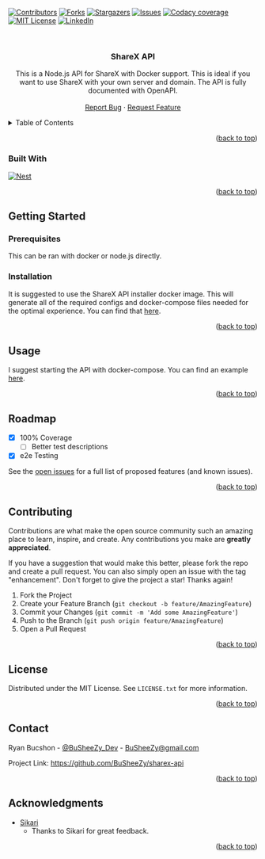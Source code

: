 <a name="readme-top"></a>

[![Contributors][contributors-shield]][contributors-url]
[![Forks][forks-shield]][forks-url]
[![Stargazers][stars-shield]][stars-url]
[![Issues][issues-shield]][issues-url]
[![Codacy coverage][codacy]][codacy-url]
[![MIT License][license-shield]][license-url]
[![LinkedIn][linkedin-shield]][linkedin-url]

<br />
<div align="center">
<h3 align="center">ShareX API</h3>

  <p align="center">
    This is a Node.js API for ShareX with Docker support. This is ideal if you want to use ShareX with your own server and domain. The API is fully documented with OpenAPI.
    <br />
    <br />
    <a href="https://github.com/BuSheeZy/sharex-api/issues">Report Bug</a>
    ·
    <a href="https://github.com/BuSheeZy/sharex-api/issues">Request Feature</a>
  </p>
</div>

<details>
  <summary>Table of Contents</summary>
  <ol>
    <li>
      <a href="#about-the-project">About The Project</a>
      <ul>
        <li><a href="#built-with">Built With</a></li>
      </ul>
    </li>
    <li>
      <a href="#getting-started">Getting Started</a>
      <ul>
        <li><a href="#prerequisites">Prerequisites</a></li>
        <li><a href="#installation">Installation</a></li>
      </ul>
    </li>
    <li><a href="#usage">Usage</a></li>
    <li><a href="#roadmap">Roadmap</a></li>
    <li><a href="#contributing">Contributing</a></li>
    <li><a href="#license">License</a></li>
    <li><a href="#contact">Contact</a></li>
    <li><a href="#acknowledgments">Acknowledgments</a></li>
  </ol>
</details>

<p align="right">(<a href="#readme-top">back to top</a>)</p>

### Built With

[![Nest][Nest.js]][Nest-url]

<p align="right">(<a href="#readme-top">back to top</a>)</p>

## Getting Started

### Prerequisites

This can be ran with docker or node.js directly.

### Installation

It is suggested to use the ShareX API installer docker image. This will generate all of the required configs and docker-compose files needed for the optimal experience. You can find that [here](https://github.com/busheezy/sharex-api-installer).

<p align="right">(<a href="#readme-top">back to top</a>)</p>

## Usage

I suggest starting the API with docker-compose. You can find an example [here](https://github.com/busheezy/sharex-api/blob/main/docker-compose.yaml).

<p align="right">(<a href="#readme-top">back to top</a>)</p>

## Roadmap

-   [x] 100% Coverage
    -   [ ] Better test descriptions

-   [x] e2e Testing

See the [open issues](https://github.com/BuSheeZy/sharex-api/issues) for a full list of proposed features (and known issues).

<p align="right">(<a href="#readme-top">back to top</a>)</p>

## Contributing

Contributions are what make the open source community such an amazing place to learn, inspire, and create. Any contributions you make are **greatly appreciated**.

If you have a suggestion that would make this better, please fork the repo and create a pull request. You can also simply open an issue with the tag "enhancement".
Don't forget to give the project a star! Thanks again!

1.  Fork the Project
2.  Create your Feature Branch (`git checkout -b feature/AmazingFeature`)
3.  Commit your Changes (`git commit -m 'Add some AmazingFeature'`)
4.  Push to the Branch (`git push origin feature/AmazingFeature`)
5.  Open a Pull Request

<p align="right">(<a href="#readme-top">back to top</a>)</p>

## License

Distributed under the MIT License. See `LICENSE.txt` for more information.

<p align="right">(<a href="#readme-top">back to top</a>)</p>

## Contact

Ryan Bucshon - [@BuSheeZy_Dev](https://twitter.com/BuSheeZy_Dev) - BuSheeZy@gmail.com

Project Link: <https://github.com/BuSheeZy/sharex-api>

<p align="right">(<a href="#readme-top">back to top</a>)</p>

## Acknowledgments

-   [Sikari](https://github.com/Sikarii)
    -   Thanks to Sikari for great feedback.

<p align="right">(<a href="#readme-top">back to top</a>)</p>

[contributors-shield]: https://img.shields.io/github/contributors/BuSheeZy/sharex-api.svg?style=for-the-badge

[contributors-url]: https://github.com/BuSheeZy/sharex-api/graphs/contributors

[forks-shield]: https://img.shields.io/github/forks/BuSheeZy/sharex-api.svg?style=for-the-badge

[forks-url]: https://github.com/BuSheeZy/sharex-api/network/members

[stars-shield]: https://img.shields.io/github/stars/BuSheeZy/sharex-api.svg?style=for-the-badge

[stars-url]: https://github.com/BuSheeZy/sharex-api/stargazers

[issues-shield]: https://img.shields.io/github/issues/BuSheeZy/sharex-api.svg?style=for-the-badge

[issues-url]: https://github.com/BuSheeZy/sharex-api/issues

[license-shield]: https://img.shields.io/github/license/BuSheeZy/sharex-api.svg?style=for-the-badge

[license-url]: https://github.com/BuSheeZy/sharex-api/blob/master/LICENSE.txt

[linkedin-shield]: https://img.shields.io/badge/-LinkedIn-black.svg?style=for-the-badge&logo=linkedin&colorB=555

[linkedin-url]: https://linkedin.com/in/ryan-bucshon

[nest.js]: https://img.shields.io/badge/nestjs-000000?style=for-the-badge&logo=nestjs&logoColor=white

[nest-url]: https://nestjs.com/

[codacy]: https://img.shields.io/codacy/coverage/405bde669e1c4330a68293c301d41a6e?style=for-the-badge

[codacy-url]: https://app.codacy.com/gh/busheezy/sharex-api/dashboard
